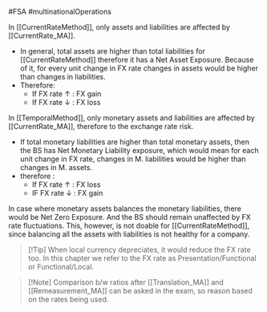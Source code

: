 #FSA #multinationalOperations 



In [[CurrentRateMethod]], only assets and liabilities are affected by [[CurrentRate_MA]]. 
- In general, total assets are higher than total liabilities for [[CurrentRateMethod]] therefore it has a Net Asset Exposure. Because of it, for every unit change in FX rate changes in assets would be higher than changes in liabilities. 
- Therefore: 
	- If FX rate $\uparrow$  : FX gain 
	- If FX rate $\downarrow$ : FX loss 

In [[TemporalMethod]], only monetary assets and liabilities are affected by [[CurrentRate_MA]], therefore to the exchange rate risk. 
- If total monetary liabilities are higher than total monetary assets, then the BS has Net Monetary Liability exposure, which would mean for each unit change in FX rate, changes in M. liabilities would be higher than changes in M. assets.
- therefore :
	- If FX rate $\uparrow$ : FX loss 
	- IF FX rate $\downarrow$ : FX gain

In case where monetary assets balances the monetary liabilities, there would be Net Zero Exposure. And the BS should remain unaffected by FX rate fluctuations. 
This, however, is not doable for [[CurrentRateMethod]], since balancing all the assets with liabilities is not healthy for a company.

>[!Tip] When local currency depreciates, it would reduce the FX rate too. In this chapter we refer to the FX rate as Presentation/Functional or Functional/Local. 

>[!Note] Comparison b/w ratios after [[Translation_MA]] and [[Remeasurement_MA]] can be asked in the exam, so reason based on the rates being used.